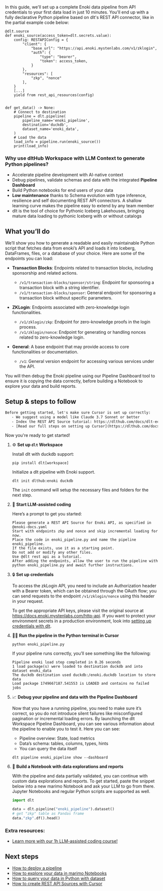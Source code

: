 In this guide, we'll set up a complete Enoki data pipeline from API credentials to your first data load in just 10 minutes. You'll end up with a fully declarative Python pipeline based on dlt's REST API connector, like in the partial example code below:

```python-outcome
@dlt.source
def enoki_source(access_token=dlt.secrets.value):
    config: RESTAPIConfig = {
        "client": {
            "base_url": "https://api.enoki.mystenlabs.com/v1/zklogin",
            "auth": {
                "type": "bearer",
                "token": access_token,
            }
        },
        "resources": [
            "zkp", "nonce"
        ],
    }
    [...]
    yield from rest_api_resources(config)


def get_data() -> None:
    # Connect to destination
    pipeline = dlt.pipeline(
        pipeline_name='enoki_pipeline',
        destination='duckdb',
        dataset_name='enoki_data', 
    )
    # Load the data
    load_info = pipeline.run(enoki_source())
    print(load_info) 
```

### Why use dltHub Workspace with LLM Context to generate Python pipelines?

- Accelerate pipeline development with AI-native context
- Debug pipelines, validate schemas and data with the integrated **Pipeline Dashboard**
- Build Python notebooks for end users of your data
- **Low maintenance** thanks to Schema evolution with type inference, resilience and self documenting REST API connectors. A shallow learning curve makes the pipeline easy to extend by any team member
- dlt is the tool of choice for Pythonic Iceberg Lakehouses, bringing mature data loading to pythonic Iceberg with or without catalogs

## What you’ll do

We’ll show you how to generate a readable and easily maintainable Python script that fetches data from enoki’s API and loads it into Iceberg, DataFrames, files, or a database of your choice. Here are some of the endpoints you can load:

- **Transaction Blocks**: Endpoints related to transaction blocks, including sponsorship and related actions.
  - `/v1/transaction-blocks/sponsor/string`: Endpoint for sponsoring a transaction block with a string identifier.
  - `/v1/transaction-blocks/sponsor`: General endpoint for sponsoring a transaction block without specific parameters.

- **ZKLogin**: Endpoints associated with zero-knowledge login functionalities.
  - `/v1/zklogin/zkp`: Endpoint for zero-knowledge proofs in the login process.
  - `/v1/zklogin/nonce`: Endpoint for generating or handling nonces related to zero-knowledge login.

- **General**: A base endpoint that may provide access to core functionalities or documentation.
  - `/v1`: General version endpoint for accessing various services under the API.

You will then debug the Enoki pipeline using our Pipeline Dashboard tool to ensure it is copying the data correctly, before building a Notebook to explore your data and build reports.

## Setup & steps to follow

```default
Before getting started, let's make sure Cursor is set up correctly:
   - We suggest using a model like Claude 3.7 Sonnet or better
   - Index the REST API Source tutorial: https://dlthub.com/docs/dlt-ecosystem/verified-sources/rest_api/ and add it to context as **@dlt rest api**
   - [Read our full steps on setting up Cursor](https://dlthub.com/docs/dlt-ecosystem/llm-tooling/cursor-restapi#23-configuring-cursor-with-documentation)
```

Now you're ready to get started!

1. ⚙️ **Set up `dlt` Workspace**
    
    Install dlt with duckdb support:
    ```shell
    pip install dlt[workspace]
    ```

    Initialize a dlt pipeline with Enoki support.
    ```shell
    dlt init dlthub:enoki duckdb
    ```

    The `init` command will setup the necessary files and folders for the next step.
    
2. 🤠 **Start LLM-assisted coding**
    
    Here’s a prompt to get you started:
    
    ```prompt
    Please generate a REST API Source for Enoki API, as specified in @enoki-docs.yaml 
    Start with endpoints zkp and nonce and skip incremental loading for now. 
    Place the code in enoki_pipeline.py and name the pipeline enoki_pipeline. 
    If the file exists, use it as a starting point. 
    Do not add or modify any other files. 
    Use @dlt rest api as a tutorial. 
    After adding the endpoints, allow the user to run the pipeline with python enoki_pipeline.py and await further instructions.
    ```

    
3. 🔒 **Set up credentials** 
    
    To access the zkLogin API, you need to include an Authorization header with a Bearer token, which can be obtained through the OAuth flow; you can send requests to the endpoint `/v1/zklogin/nonce` using this header in your request.
    
    To get the appropriate API keys, please visit the original source at https://docs.enoki.mystenlabs.com/http-api.
    If you want to protect your environment secrets in a production environment, look into [setting up credentials with dlt](https://dlthub.com/docs/walkthroughs/add_credentials).
    
4. 🏃‍♀️ **Run the pipeline in the Python terminal in Cursor**
    
    ```shell
    python enoki_pipeline.py
    ```
    
    If your pipeline runs correctly, you’ll see something like the following:
    
    ```shell
    Pipeline enoki load step completed in 0.26 seconds
    1 load package(s) were loaded to destination duckdb and into dataset enoki_data
    The duckdb destination used duckdb:/enoki.duckdb location to store data
    Load package 1749667187.541553 is LOADED and contains no failed jobs
    ```
    
5. 📈 **Debug your pipeline and data with the Pipeline Dashboard**

    Now that you have a running pipeline, you need to make sure it’s correct, so you do not introduce silent failures like misconfigured pagination or incremental loading errors. By launching the dlt Workspace Pipeline Dashboard, you can see various information about the pipeline to enable you to test it. Here you can see:
    - Pipeline overview: State, load metrics
    - Data’s schema: tables, columns, types, hints
    - You can query the data itself
    
    ```shell
    dlt pipeline enoki_pipeline show --dashboard
    ```
    
6. 🐍 **Build a Notebook with data explorations and reports**

    With the pipeline and data partially validated, you can continue with custom data explorations and reports. To get started, paste the snippet below into a new marimo Notebook and ask your LLM to go from there. Jupyter Notebooks and regular Python scripts are supported as well.

    
    ```python
    import dlt

   data = dlt.pipeline("enoki_pipeline").dataset()
   # get "zkp" table as Pandas frame
   data."zkp".df().head()
    ```

### Extra resources:

- [Learn more with our 1h LLM-assisted coding course!](https://www.youtube.com/watch?v=GGid70rnJuM)

## Next steps

- [How to deploy a pipeline](https://dlthub.com/docs/walkthroughs/deploy-a-pipeline)
- [How to explore your data in marimo Notebooks](https://dlthub.com/docs/general-usage/dataset-access/marimo)
- [How to query your data in Python with dataset](https://dlthub.com/docs/general-usage/dataset-access/dataset)
- [How to create REST API Sources with Cursor](https://dlthub.com/docs/dlt-ecosystem/llm-tooling/cursor-restapi)